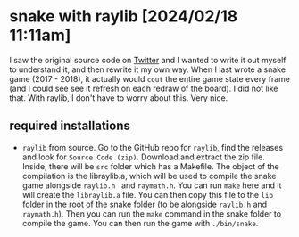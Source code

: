 # snake with raylib [2024/02/18 11:11am]
I saw the original source code on [Twitter](https://x.com/raysan5/status/1757357258738934082?s=20) and I wanted to write it out myself to understand it, and then rewrite it my own way. When I last wrote a snake game (2017 - 2018), it actually would `cout` the entire game state every frame (and I could see see it refresh on each redraw of the board). I did not like that. With raylib, I don't have to worry about this. Very nice.


## required installations
- `raylib` from source. Go to the GitHub repo for `raylib`, find the releases and look for `Source Code (zip)`. Download and extract the zip file. Inside, there will be `src` folder which has a Makefile. The object of the compilation is the libraylib.a, which will be used to compile the snake game alongside `raylib.h ` and `raymath.h`. You can run `make` here and it will create the `libraylib.a` file. You can then copy this file to the `lib` folder in the root of the snake folder (to be alongside `raylib.h` and `raymath.h`). Then you can run the `make` command in the snake folder to compile the game. You can then run the game with `./bin/snake`.